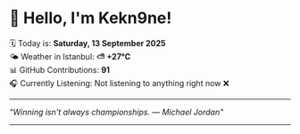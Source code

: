# 👋 Hello, I'm Kekn9ne!

🗓️ Today is: **Saturday, 13 September 2025**  
🌤️ Weather in Istanbul: **⛅️  +27°C**  
📊 GitHub Contributions: **91**  
🎧 Currently Listening: Not listening to anything right now ❌

---

_"Winning isn't always championships. — *Michael Jordan*"_

---
